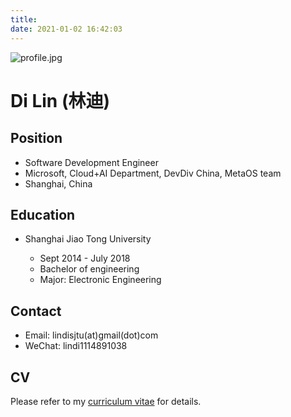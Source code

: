```yaml
---
title: 
date: 2021-01-02 16:42:03
---
```


![profile.jpg](/images/profile.jpg)

# Di Lin (林迪)

## Position

* Software Development Engineer
* Microsoft, Cloud+AI Department, DevDiv China, MetaOS team 
* Shanghai, China

## Education
* Shanghai Jiao Tong University

    * Sept 2014 - July 2018
    * Bachelor of engineering
    * Major: Electronic Engineering

## Contact
* Email: lindisjtu(at)gmail(dot)com
* WeChat: lindi1114891038

## CV

Please refer to my [curriculum vitae](/CV) for details.